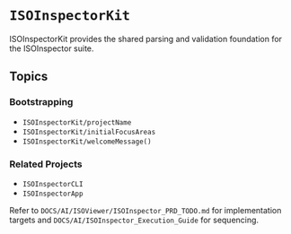 # ``ISOInspectorKit``

ISOInspectorKit provides the shared parsing and validation foundation for the ISOInspector suite.

## Topics

### Bootstrapping
- ``ISOInspectorKit/projectName``
- ``ISOInspectorKit/initialFocusAreas``
- ``ISOInspectorKit/welcomeMessage()``

### Related Projects
- ``ISOInspectorCLI``
- ``ISOInspectorApp``

Refer to `DOCS/AI/ISOViewer/ISOInspector_PRD_TODO.md` for implementation targets and `DOCS/AI/ISOInspector_Execution_Guide` for sequencing.
